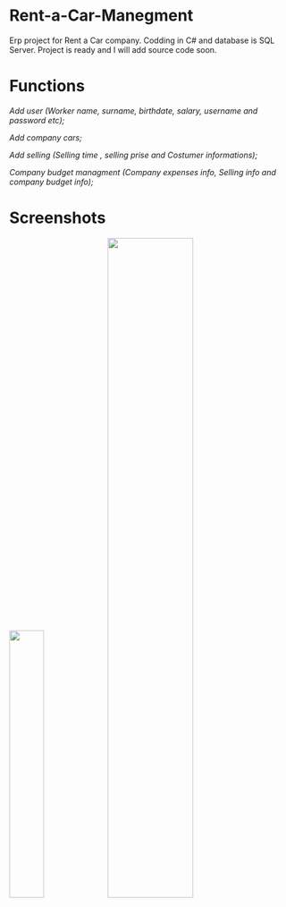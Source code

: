 # Rent-a-Car-Manegment
Erp project for Rent a Car company. Codding in C# and database is SQL Server.
Project is ready and I will add source code soon.

# Functions
*Add user (Worker name, surname, birthdate, salary, username and password etc);*

*Add company cars;*

*Add selling (Selling time , selling prise and Costumer informations);*

*Company budget managment (Company expenses info, Selling info and company budget info);*


# Screenshots
<img src="https://user-images.githubusercontent.com/57041713/97121043-02a4ea80-1735-11eb-986d-2f4b72a069b4.png" width="35%"><img src="https://user-images.githubusercontent.com/57041713/97994364-ae69cc80-1dfe-11eb-831c-36e9d6024daa.png" width="55%"></img> 
